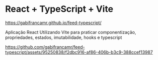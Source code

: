 # React + TypeScript + Vite

https://gabifrancamr.github.io/feed-typescript/

Aplicação React Utilizando Vite para praticar componentização, propriedades, estados, imutabilidade, hooks e typescript

https://github.com/gabifrancamr/feed-typescript/assets/95250838/f2dbc916-af86-406b-b3c9-388ccef13987

